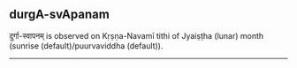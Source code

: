 ## durgA-svApanam
दुर्गा-स्वापनम् is observed on Kṛṣṇa-Navamī tithi of Jyaiṣṭha (lunar) month (sunrise (default)/puurvaviddha (default)).



---
